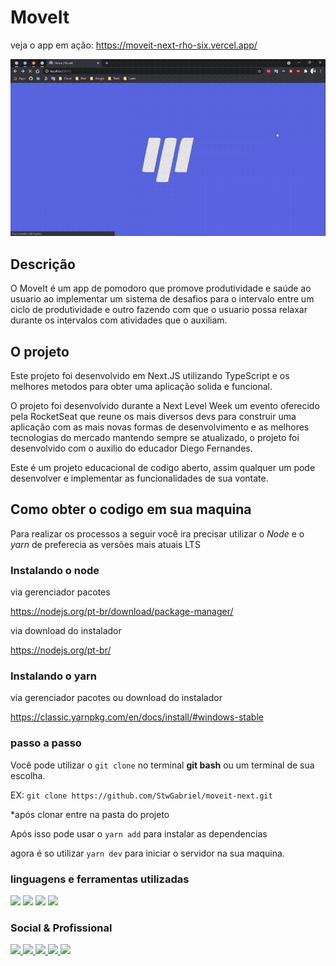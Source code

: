 # MoveIt

veja o app em ação:
https://moveit-next-rho-six.vercel.app/

![MoveIt Preview](./public/GitHub/MoveIt-preview.gif)

## Descrição
O MoveIt é um app de pomodoro que promove produtividade e saúde ao usuario ao implementar um sistema de desafios para o intervalo entre um ciclo de produtividade e outro fazendo com que o usuario possa relaxar durante os intervalos com atividades que o auxiliam.

## O projeto

Este projeto foi desenvolvido em Next.JS utilizando TypeScript e os melhores metodos para obter uma aplicação solida e funcional.

O projeto foi desenvolvido durante a Next Level Week um evento oferecido pela RocketSeat que reune os mais diversos devs para construir uma aplicação com as mais novas formas de desenvolvimento e as melhores tecnologias do mercado mantendo sempre se atualizado, o projeto foi desenvolvido com o auxilio do educador Diego Fernandes.

Este é um projeto educacional de codigo aberto, assim qualquer um pode desenvolver e implementar as funcionalidades de sua vontate.

## Como obter o codigo em sua maquina

Para realizar os processos a seguir você ira precisar utilizar o *Node* e o *yarn* de preferecia as versões mais atuais LTS

### Instalando o node

via gerenciador pacotes

https://nodejs.org/pt-br/download/package-manager/

via download do instalador

https://nodejs.org/pt-br/


### Instalando o yarn

via gerenciador pacotes ou download do instalador

https://classic.yarnpkg.com/en/docs/install/#windows-stable

### passo a passo

Você pode utilizar o ```git clone``` no terminal **git bash** ou um terminal de sua escolha.

EX: ```git clone https://github.com/StwGabriel/moveit-next.git```

*após clonar entre na pasta do projeto

Após isso pode usar o ```yarn add``` para instalar as dependencias

agora é so utilizar ```yarn dev``` para iniciar o servidor na sua maquina.

### linguagens e ferramentas utilizadas

<img src='https://img.shields.io/badge/TypeScript-007ACC?style=for-the-badge&logo=typescript&logoColor=white'></img>
<img src='https://img.shields.io/badge/React-20232A?style=for-the-badge&logo=react&logoColor=61DAFB'></img>
<img src='https://img.shields.io/badge/next.js-000000?style=for-the-badge&logo=next.js&logoColor=white'></img>
<img src='https://img.shields.io/badge/Git-F05032?style=for-the-badge&logo=git&logoColor=white'></img>


### Social & Profissional

<a href='https://www.instagram.com/stw_gabriel/'><img src='https://img.shields.io/badge/Instagram-E4405F?style=for-the-badge&logo=instagram&logoColor=white'></img> </a>
<a href='https://www.linkedin.com/in/stwgabriel/'><img src='https://img.shields.io/badge/LinkedIn-0077B5?style=for-the-badge&logo=linkedin&logoColor=white'></img> </a>
<a href='https://github.com/StwGabriel'><img src='https://img.shields.io/badge/GitHub-100000?style=for-the-badge&logo=github&logoColor=white'></img> </a>
<a href='https://www.youtube.com/channel/UCQdFFC-ZOxK7hfsdq5qQ--g'><img src='https://img.shields.io/badge/YouTube-FF0000?style=for-the-badge&logo=youtube&logoColor=white'></img> </a>
<a href='mailto:gabbrielsilvactt@gmail.com?Subject=Vim%20Pelo%20GitHub%20/%20I%20came%20through%20GitHub'><img src='https://img.shields.io/badge/Gmail-D14836?style=for-the-badge&logo=gmail&logoColor=white'></img> </a>
